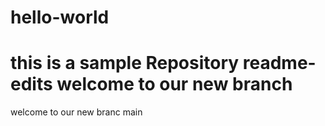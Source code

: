 # hello-world
this is a sample Repository
readme-edits
welcome to our new branch
=======
welcome to our new branc
main
